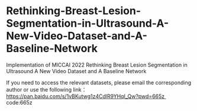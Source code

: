 # Rethinking-Breast-Lesion-Segmentation-in-Ultrasound-A-New-Video-Dataset-and-A-Baseline-Network
Implementation of MICCAI 2022 Rethinking Breast Lesion Segmentation in Ultrasound A New Video Dataset and A Baseline Network


If you need to access the relevant datasets, please email the corresponding author or use the following link：
https://pan.baidu.com/s/1vBKutwg1z4CdlR9YHqI_Qw?pwd=665z 
code:665z
